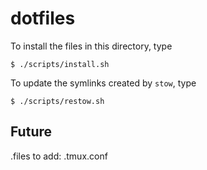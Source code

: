 # dotfiles

To install the files in this directory, type

```
$ ./scripts/install.sh
```

To update the symlinks created by `stow`, type

```
$ ./scripts/restow.sh
```

## Future

.files to add:
.tmux.conf
